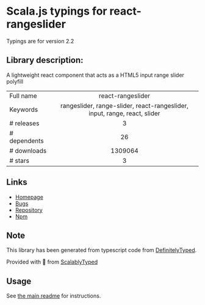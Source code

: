 
# Scala.js typings for react-rangeslider

Typings are for version 2.2

## Library description:
A lightweight react component that acts as a HTML5 input range slider polyfill

|                    |                 |
| ------------------ | :-------------: |
| Full name          | react-rangeslider |
| Keywords           | rangeslider, range-slider, react-rangeslider, input, range, react, slider |
| # releases         | 3 |
| # dependents       | 26 |
| # downloads        | 1309064 |
| # stars            | 3 |

## Links
- [Homepage](https://github.com/whoisandy/react-rangeslider#readme)
- [Bugs](https://github.com/whoisandy/react-rangeslider/issues)
- [Repository](https://github.com/whoisandy/react-rangeslider)
- [Npm](https://www.npmjs.com/package/react-rangeslider)
    


## Note
This library has been generated from typescript code from [DefinitelyTyped](https://definitelytyped.org).

Provided with :purple_heart: from [ScalablyTyped](https://github.com/oyvindberg/ScalablyTyped)

## Usage
See [the main readme](../../readme.md) for instructions.


